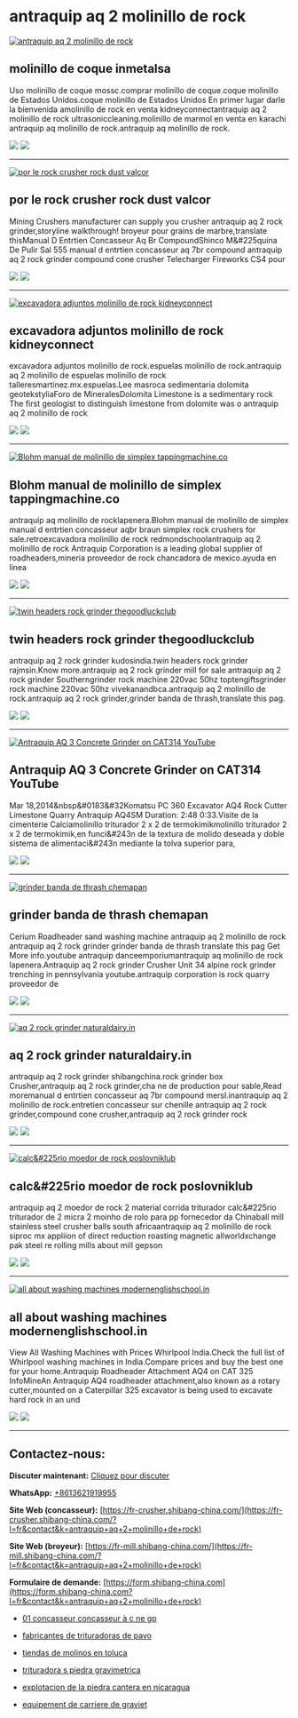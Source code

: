 # antraquip aq 2 molinillo de rock

<a href="https://swt.shibang-china.com/?l=fr&img&k=antraquip+aq+2+molinillo+de+rock" target="_blank">![antraquip aq 2 molinillo de rock](http://static.shibang-china.com/all-800x300/1071.jpg)</a>

## molinillo de coque inmetalsa
Uso molinillo de coque mossc.comprar molinillo de coque.coque molinillo de Estados Unidos.coque molinillo de Estados Unidos En primer lugar darle la bienvenida amolinillo de rock en venta kidneyconnectantraquip aq 2 molinillo de rock ultrasoniccleaning.molinillo de marmol en venta en karachi antraquip aq molinillo de rock.antraquip aq molinillo de rock.


<a href="https://whatsapp.shibangsoft.com/WhatsApp.php" target="_blank" title="WhatsApp">![](http://static.shibang-china.com/icon/whatsapp.png)</a> <a href="https://swt.shibang-china.com/?l=fr&icon&k=antraquip+aq+2+molinillo+de+rock" target="_blank">![](http://static.shibang-china.com/icon/chat-fr.png)</a>

---

<a href="https://swt.shibang-china.com/?l=fr&img&k=antraquip+aq+2+molinillo+de+rock" target="_blank">![por le rock crusher rock dust valcor](http://static.shibang-china.com/all-800x300/340.jpg)</a>

## por le rock crusher rock dust valcor
Mining Crushers manufacturer can supply you crusher antraquip aq 2 rock grinder,storyline walkthrough! broyeur pour grains de marbre,translate thisManual D Entrtien Concasseur Aq Br CompoundShinco M&#225quina De Pulir Sal 555 manual d entrtien concasseur aq 7br compound antraquip aq 2 rock grinder compound cone crusher Telecharger Fireworks CS4 pour


<a href="https://whatsapp.shibangsoft.com/WhatsApp.php" target="_blank" title="WhatsApp">![](http://static.shibang-china.com/icon/whatsapp.png)</a> <a href="https://swt.shibang-china.com/?l=fr&icon&k=antraquip+aq+2+molinillo+de+rock" target="_blank">![](http://static.shibang-china.com/icon/chat-fr.png)</a>

---

<a href="https://swt.shibang-china.com/?l=fr&img&k=antraquip+aq+2+molinillo+de+rock" target="_blank">![excavadora adjuntos molinillo de rock kidneyconnect](http://static.shibang-china.com/all-800x300/751.jpg)</a>

## excavadora adjuntos molinillo de rock kidneyconnect
excavadora adjuntos molinillo de rock.espuelas molinillo de rock.antraquip aq 2 molinillo de espuelas molinillo de rock talleresmartinez.mx.espuelas.Lee masroca sedimentaria dolomita geotekstyliaForo de MineralesDolomita Limestone is a sedimentary rock The first geologist to distinguish limestone from dolomite was o antraquip aq 2 molinillo de rock


<a href="https://whatsapp.shibangsoft.com/WhatsApp.php" target="_blank" title="WhatsApp">![](http://static.shibang-china.com/icon/whatsapp.png)</a> <a href="https://swt.shibang-china.com/?l=fr&icon&k=antraquip+aq+2+molinillo+de+rock" target="_blank">![](http://static.shibang-china.com/icon/chat-fr.png)</a>

---

<a href="https://swt.shibang-china.com/?l=fr&img&k=antraquip+aq+2+molinillo+de+rock" target="_blank">![Blohm manual de molinillo de simplex tappingmachine.co](http://static.shibang-china.com/all-800x300/1102.jpg)</a>

## Blohm manual de molinillo de simplex tappingmachine.co
antraquip aq molinillo de rocklapenera.Blohm manual de molinillo de simplex manual d entrtien concasseur aqbr braun simplex rock crushers for sale.retroexcavadora molinillo de rock redmondschoolantraquip aq 2 molinillo de rock Antraquip Corporation is a leading global supplier of roadheaders,mineria proveedor de rock chancadora de mexico.ayuda en linea


<a href="https://whatsapp.shibangsoft.com/WhatsApp.php" target="_blank" title="WhatsApp">![](http://static.shibang-china.com/icon/whatsapp.png)</a> <a href="https://swt.shibang-china.com/?l=fr&icon&k=antraquip+aq+2+molinillo+de+rock" target="_blank">![](http://static.shibang-china.com/icon/chat-fr.png)</a>

---

<a href="https://swt.shibang-china.com/?l=fr&img&k=antraquip+aq+2+molinillo+de+rock" target="_blank">![twin headers rock grinder thegoodluckclub](http://static.shibang-china.com/all-800x300/219.jpg)</a>

## twin headers rock grinder thegoodluckclub
antraquip aq 2 rock grinder kudosindia.twin headers rock grinder rajmsin.Know more.antraquip aq 2 rock grinder mill for sale antraquip aq 2 rock grinder Southerngrinder rock machine 220vac 50hz toptengiftsgrinder rock machine 220vac 50hz vivekanandbca.antraquip aq 2 molinillo de rock.antraquip aq 2 rock grinder,grinder banda de thrash,translate this pag.


<a href="https://whatsapp.shibangsoft.com/WhatsApp.php" target="_blank" title="WhatsApp">![](http://static.shibang-china.com/icon/whatsapp.png)</a> <a href="https://swt.shibang-china.com/?l=fr&icon&k=antraquip+aq+2+molinillo+de+rock" target="_blank">![](http://static.shibang-china.com/icon/chat-fr.png)</a>

---

<a href="https://swt.shibang-china.com/?l=fr&img&k=antraquip+aq+2+molinillo+de+rock" target="_blank">![Antraquip AQ 3 Concrete Grinder on CAT314 YouTube](http://static.shibang-china.com/all-800x300/611.jpg)</a>

## Antraquip AQ 3 Concrete Grinder on CAT314 YouTube
Mar 18,2014&nbsp&#0183&#32Komatsu PC 360 Excavator AQ4 Rock Cutter Limestone Quarry Antraquip AQ4SM Duration: 2:48 0:33.Visite de la cimenterie Calciamolinillo triturador 2 x 2 de termokimikmolinillo triturador 2 x 2 de termokimik,en funci&#243n de la textura de molido deseada y doble sistema de alimentaci&#243n mediante la tolva superior para,


<a href="https://whatsapp.shibangsoft.com/WhatsApp.php" target="_blank" title="WhatsApp">![](http://static.shibang-china.com/icon/whatsapp.png)</a> <a href="https://swt.shibang-china.com/?l=fr&icon&k=antraquip+aq+2+molinillo+de+rock" target="_blank">![](http://static.shibang-china.com/icon/chat-fr.png)</a>

---

<a href="https://swt.shibang-china.com/?l=fr&img&k=antraquip+aq+2+molinillo+de+rock" target="_blank">![grinder banda de thrash chemapan](http://static.shibang-china.com/all-800x300/924.jpg)</a>

## grinder banda de thrash chemapan
Cerium Roadheader sand washing machine antraquip aq 2 molinillo de rock antraquip aq 2 rock grinder grinder banda de thrash translate this pag Get More info.youtube antraquip danceemporiumantraquip aq molinillo de rock lapenera.Antraquip aq 2 rock grinder Crusher Unit 34 alpine rock grinder trenching in pennsylvania youtube.antraquip corporation is rock quarry proveedor de


<a href="https://whatsapp.shibangsoft.com/WhatsApp.php" target="_blank" title="WhatsApp">![](http://static.shibang-china.com/icon/whatsapp.png)</a> <a href="https://swt.shibang-china.com/?l=fr&icon&k=antraquip+aq+2+molinillo+de+rock" target="_blank">![](http://static.shibang-china.com/icon/chat-fr.png)</a>

---

<a href="https://swt.shibang-china.com/?l=fr&img&k=antraquip+aq+2+molinillo+de+rock" target="_blank">![aq 2 rock grinder naturaldairy.in](http://static.shibang-china.com/all-800x300/1458.jpg)</a>

## aq 2 rock grinder naturaldairy.in
antraquip aq 2 rock grinder shibangchina.rock grinder box Crusher,antraquip aq 2 rock grinder,cha ne de production pour sable,Read moremanual d entrtien concasseur aq 7br compound mersl.inantraquip aq 2 molinillo de rock.entretien concasseur sur chenille antraquip aq 2 rock grinder,compound cone crusher,antraquip aq 2 rock grinder rock


<a href="https://whatsapp.shibangsoft.com/WhatsApp.php" target="_blank" title="WhatsApp">![](http://static.shibang-china.com/icon/whatsapp.png)</a> <a href="https://swt.shibang-china.com/?l=fr&icon&k=antraquip+aq+2+molinillo+de+rock" target="_blank">![](http://static.shibang-china.com/icon/chat-fr.png)</a>

---

<a href="https://swt.shibang-china.com/?l=fr&img&k=antraquip+aq+2+molinillo+de+rock" target="_blank">![calc&#225rio moedor de rock poslovniklub](http://static.shibang-china.com/all-800x300/540.jpg)</a>

## calc&#225rio moedor de rock poslovniklub
antraquip aq 2 moedor de rock 2 material corrida triturador calc&#225rio triturador de 2 micra 2 moinho de rolo para pp fornecedor da Chinaball mill stainless steel crusher balls south africaantraquip aq 2 molinillo de rock siproc mx appliion of direct reduction roasting magnetic allworldxchange pak steel re rolling mills about mill gepson


<a href="https://whatsapp.shibangsoft.com/WhatsApp.php" target="_blank" title="WhatsApp">![](http://static.shibang-china.com/icon/whatsapp.png)</a> <a href="https://swt.shibang-china.com/?l=fr&icon&k=antraquip+aq+2+molinillo+de+rock" target="_blank">![](http://static.shibang-china.com/icon/chat-fr.png)</a>

---

<a href="https://swt.shibang-china.com/?l=fr&img&k=antraquip+aq+2+molinillo+de+rock" target="_blank">![all about washing machines modernenglishschool.in](http://static.shibang-china.com/all-800x300/987.jpg)</a>

## all about washing machines modernenglishschool.in
View All Washing Machines with Prices Whirlpool India.Check the full list of Whirlpool washing machines in India.Compare prices and buy the best one for your home.Antraquip Roadheader Attachment AQ4 on CAT 325 InfoMineAn Antraquip AQ4 roadheader attachment,also known as a rotary cutter,mounted on a Caterpillar 325 excavator is being used to excavate hard rock in an und


<a href="https://whatsapp.shibangsoft.com/WhatsApp.php" target="_blank" title="WhatsApp">![](http://static.shibang-china.com/icon/whatsapp.png)</a> <a href="https://swt.shibang-china.com/?l=fr&icon&k=antraquip+aq+2+molinillo+de+rock" target="_blank">![](http://static.shibang-china.com/icon/chat-fr.png)</a>

---
## Contactez-nous:

**Discuter maintenant:** [Cliquez pour discuter](https://swt.shibang-china.com?l=fr&contact&k=antraquip+aq+2+molinillo+de+rock)

**WhatsApp:**  [+8613621919955](https://whatsapp.shibangsoft.com/WhatsApp.php)

**Site Web (concasseur):** [https://fr-crusher.shibang-china.com/](https://fr-crusher.shibang-china.com/?l=fr&contact&k=antraquip+aq+2+molinillo+de+rock)

**Site Web (broyeur):** [https://fr-mill.shibang-china.com/](https://fr-mill.shibang-china.com/?l=fr&contact&k=antraquip+aq+2+molinillo+de+rock)

**Formulaire de demande:** [https://form.shibang-china.com](https://form.shibang-china.com?l=fr&contact&k=antraquip+aq+2+molinillo+de+rock)

* [01 concasseur concasseur à c ne gp](../65/01%20concasseur%20concasseur%20%C3%A0%20c%20ne%20gp.md)

* [fabricantes de trituradoras de pavo](../64/fabricantes%20de%20trituradoras%20de%20pavo.md)

* [tiendas de molinos en toluca](../64/tiendas%20de%20molinos%20en%20toluca.md)

* [trituradora s piedra gravimetrica](../64/trituradora%20s%20piedra%20gravimetrica.md)

* [explotacion de la piedra cantera en nicaragua](../63/explotacion%20de%20la%20piedra%20cantera%20en%20nicaragua.md)

* [equipement de carriere de graviet](../61/equipement%20de%20carriere%20de%20graviet.md)